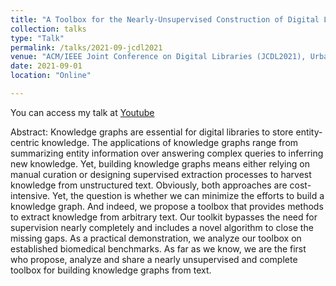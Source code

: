 ```yaml
---
title: "A Toolbox for the Nearly-Unsupervised Construction of Digital Library Knowledge Graphs"
collection: talks
type: "Talk"
permalink: /talks/2021-09-jcdl2021
venue: "ACM/IEEE Joint Conference on Digital Libraries (JCDL2021), Urbana-Champaign, IL, USA, IEEE, pp. 21-30, 09/2021"
date: 2021-09-01
location: "Online"

---
```


You can access my talk at [Youtube](https://youtu.be/G6ndS0GZBeg)

Abstract:
Knowledge graphs are essential for digital libraries to store entity-centric knowledge. The applications of knowledge graphs range from summarizing entity information over answering complex queries to inferring new knowledge. Yet, building knowledge graphs means either relying on manual curation or designing supervised extraction processes to harvest knowledge from unstructured text. Obviously, both approaches are cost-intensive. Yet, the question is whether we can minimize the efforts to build a knowledge graph. And indeed, we propose a toolbox that provides methods to extract knowledge from arbitrary text. Our toolkit bypasses the need for supervision nearly completely and includes a novel algorithm to close the missing gaps. As a practical demonstration, we analyze our toolbox on established biomedical benchmarks. As far as we know, we are the first who propose, analyze and share a nearly unsupervised and complete toolbox for building knowledge graphs from text.
